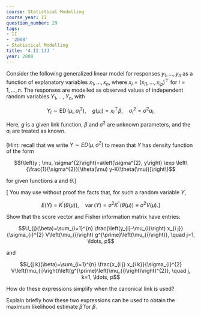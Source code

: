 ```yaml
---
course: Statistical Modelling
course_year: II
question_number: 29
tags:
- II
- '2008'
- Statistical Modelling
title: '4.II.13J '
year: 2008
---
```



Consider the following generalized linear model for responses $y_{1}, \ldots, y_{n}$ as a function of explanatory variables $x_{1}, \ldots, x_{n}$, where $x_{i}=\left(x_{i 1}, \ldots, x_{i p}\right)^{\top}$ for $i=1, \ldots, n$. The responses are modelled as observed values of independent random variables $Y_{1}, \ldots, Y_{n}$, with

$$Y_{i} \sim \operatorname{ED}\left(\mu_{i}, \sigma_{i}^{2}\right), \quad g\left(\mu_{i}\right)=x_{i}^{\top} \beta, \quad \sigma_{i}^{2}=\sigma^{2} a_{i},$$

Here, $g$ is a given link function, $\beta$ and $\sigma^{2}$ are unknown parameters, and the $a_{i}$ are treated as known.

[Hint: recall that we write $Y \sim E D\left(\mu, \sigma^{2}\right)$ to mean that $Y$ has density function of the form

$$f\left(y ; \mu, \sigma^{2}\right)=a\left(\sigma^{2}, y\right) \exp \left\{\frac{1}{\sigma^{2}}[\theta(\mu) y-K(\theta(\mu))]\right\}$$

for given functions a and $\theta .]$

[ You may use without proof the facts that, for such a random variable $Y$,

$$\left.E(Y)=K^{\prime}(\theta(\mu)), \quad \operatorname{var}(Y)=\sigma^{2} K^{\prime \prime}(\theta(\mu)) \equiv \sigma^{2} V(\mu) .\right]$$

Show that the score vector and Fisher information matrix have entries:

$$U_{j}(\beta)=\sum_{i=1}^{n} \frac{\left(y_{i}-\mu_{i}\right) x_{i j}}{\sigma_{i}^{2} V\left(\mu_{i}\right) g^{\prime}\left(\mu_{i}\right)}, \quad j=1, \ldots, p$$

and

$$i_{j k}(\beta)=\sum_{i=1}^{n} \frac{x_{i j} x_{i k}}{\sigma_{i}^{2} V\left(\mu_{i}\right)\left(g^{\prime}\left(\mu_{i}\right)\right)^{2}}, \quad j, k=1, \ldots, p$$

How do these expressions simplify when the canonical link is used?

Explain briefly how these two expressions can be used to obtain the maximum likelihood estimate $\hat{\beta}$ for $\beta$.